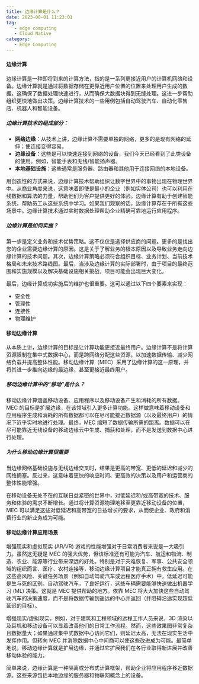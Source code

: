 ```yaml
---
title: 边缘计算是什么？
date: 2023-08-01 11:23:01
tag: 
   - edge computing
   - Cloud Native
category:
   - Edge Computing
---
```


#### 边缘计算

边缘计算是一种即将到来的计算方法，指的是一系列更接近用户的计算机网络和设备。边缘计算就是通过将数据存储在更靠近用户位置的位置来处理用户生成的数据。这确保了数据处理快速进行，从而确保大数据块得到无缝处理。这进一步帮助组织更快地做出决策。边缘计算技术的一些用例包括自动驾驶汽车、自动化零售店、机器人和智能设备。

##### 边缘计算技术的组成部分：
- **网络边缘**：从技术上讲，边缘计算不需要单独的网络，更多的是现有网络的延伸；使连接变得容易。
- **边缘设备**：这些是可以快速连接到网络的设备，我们今天已经看到了此类设备的使用。例如，智能手表和无线/智能扬声器。
- **本地基础设施**：这些通常是服务器、路由器和其他用于连接网络的本地设备。

用创造性的方式来说，边缘计算技术帮助组织让数字世界中的事物出现在物理世界中。从商业角度来说，这意味着即使是最小的企业（例如实体公司）也可以利用在线数据和算法的力量，帮助他们为客户提供更好的体验。边缘计算有助于创建智能系统，帮助员工从这些系统中学习。如果我们观察的话，边缘计算存在于所有这些场景中。边缘计算技术通过实时数据处理帮助企业精确可靠地运行应用程序。

<!-- more -->
##### 边缘计算是如何实施？
第一步是定义业务和技术优势策略。这不仅仅是选择供应商的问题。更多的是找出您的企业需要边缘计算的原因。这是关于了解业务的根本原因以及导致业务走向边缘计算的技术问题。其次，边缘计算策略必须符合组织目标、业务计划、当前技术格局和未来技术路线图。最后，当涉及边缘计算的实际部署时，由于项目的最终范围和实施规模以及解决基础设施相关挑战，项目可能会出现巨大变化。

最后，边缘计算成功实施后的维护也很重要。这可以通过以下四个要素来实现：
- 安全性
- 管理性
- 连接性
- 物理维护


#### 移动边缘计算

从本质上讲，边缘计算的目标是让计算功能更接近最终用户。边缘计算不是将计算资源限制在集中式数据中心，而是跨网络分配这些资源，以加速数据传输、减少网络负载并提高整体性能。移动边缘计算（MEC）采用了边缘计算的这一原理，并将其进一步推向边缘的最边缘，甚至更接近最终用户。

##### 移动边缘计算中的“移动”是什么？
移动边缘计算涵盖移动设备、应用程序以及移动设备产生和消耗的所有数据。MEC 的目标是扩展边缘，在该领域引入更多计算功能。这样做意味着移动设备和应用程序生成和消耗的所有数据都可以在尽可能接近数据源（以及最终用户）的情况下近乎实时地进行处理。最终，MEC 缩短了数据传输所需的距离。数据可以在尽可能靠近无线设备的移动边缘云中生成、捕获和处理，而不是发送到数据中心进行处理。

##### 为什么移动边缘计算很重要
当边缘网络基础设施与无线边缘交叉时，结果是更高的带宽、更低的延迟和减少的网络拥塞。反过来，这意味着更快的响应时间、更高效的决策以及用户和运营商的整体性能增强。

在移动设备无处不在的互联日益紧密的世界中，对低延迟和/或高带宽的技术、服务和体验的需求不断增长。通过将计算资源物理地移至更靠近移动设备的位置，MEC 可以满足这些对低延迟和高带宽的日益增长的要求，从而使企业、政府和消费行业的新业务成为可能。

#### 移动边缘计算应用场景
增强现实和虚拟现实 (AR/VR) 游戏的性能增强对于日常消费者来说是一大吸引力。虽然这无疑是 MEC 的强大优势，但该标准还有可能为汽车、航运和物流、制造、农业、能源等行业带来深远的好处。特别是对于灾难恢复、军事、公共安全领域的组织而言、医疗、农村连接等，移动边缘计算项目才能真正拥有救生应用。在这些高风险、关键任务场景（例如自动驾驶汽车或远程医疗手术）中，低延迟可能是生与死的区别。自动驾驶汽车，了良好运行，这些车辆需要能够快速做出机器学习 (ML) 决策。这就是 MEC 提供帮助的地方。依靠 MEC 将大大加快这些自动驾驶汽车的决策速度，而不是将数据传输到遥远的中心并返回（并阻碍沿途实现超低延迟的目标）。

增强现实/虚拟现实，例如，对于建筑和工程领域的远程工作人员来说，3D 渲染以及耳机和移动设备可以显着改善他们的日常工作流程。然而，这些效果图非常复杂且数据量大；如果通过集中式数据中心访问它们，则延迟太高，无法在现实生活中发挥作用。但转向 MEC 并消除数据中心中间商可以使这些改进成为可能。最简单地说，移动边缘计算就是扩展边缘，并通过它扩展我们在各行业取得新进展并改善移动体验的能力。

简单来说，边缘计算是一种隔离或分布式计算框架，帮助企业将应用程序移近数据源。这些来源包括本地边缘的服务器和物联网概念上的设备。

